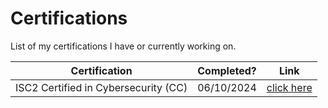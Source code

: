 # Certifications 

List of my certifications I have or currently working on.

| Certification | Completed? | Link |
|---- |----  | ---- |
| ISC2 Certified in Cybersecurity (CC)| 06/10/2024  | [click here](https://isc2.obrizum.io/org/cc/certificate/3079679f-52ee-4533-8b7c-657637df1d62) |
